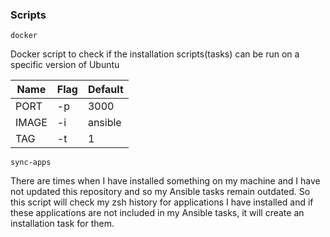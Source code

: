 ### Scripts

`docker`

Docker script to check if the installation scripts(tasks) can be run on a specific version of Ubuntu

| Name  | Flag | Default |
| ----- | ---- | ------- |
| PORT  | \-p  | 3000    |
| IMAGE | \-i  | ansible |
| TAG   | \-t  | 1       |

`sync-apps`

There are times when I have installed something on my machine and I have not updated this repository and so my Ansible tasks remain outdated. So this script will check my zsh history for applications I have installed and if these applications are not included in my Ansible tasks, it will create an installation task for them.
